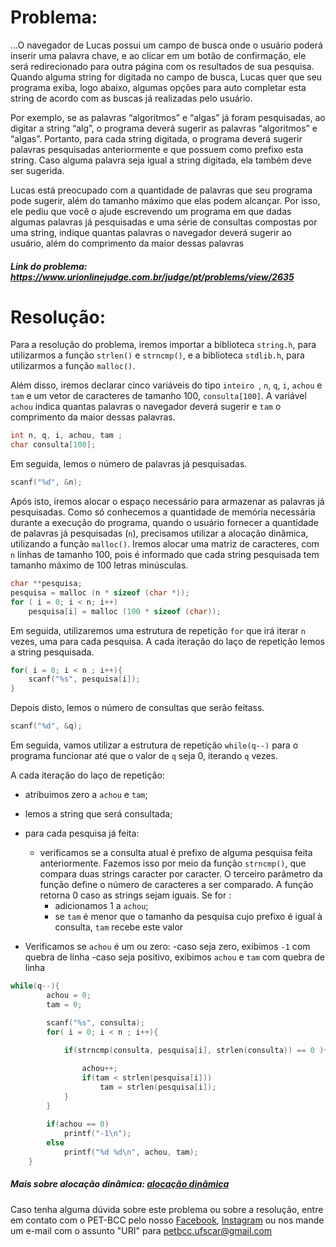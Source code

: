 # Problema:
...O navegador de Lucas possui um campo de busca onde o usuário poderá inserir uma palavra chave, e ao clicar em um botão de confirmação, ele será redirecionado para outra página com os resultados de sua pesquisa. Quando alguma string for digitada no campo de busca, Lucas quer que seu programa exiba, logo abaixo, algumas opções para auto completar esta string de acordo com as buscas já realizadas pelo usuário.

Por exemplo, se as palavras “algoritmos” e “algas” já foram pesquisadas, ao digitar a string “alg”, o programa deverá sugerir as palavras “algoritmos” e “algas”. Portanto, para cada string digitada, o programa deverá sugerir palavras pesquisadas anteriormente e que possuem como prefixo esta string. Caso alguma palavra seja igual a string digitada, ela também deve ser sugerida.

Lucas está preocupado com a quantidade de palavras que seu programa pode sugerir, além do tamanho máximo que elas podem alcançar. Por isso, ele pediu que você o ajude escrevendo um programa em que dadas algumas palavras já pesquisadas e uma série de consultas compostas por uma string, indique quantas palavras o navegador deverá sugerir ao usuário, além do comprimento da maior dessas palavras
 
 
##### Link do problema: https://www.urionlinejudge.com.br/judge/pt/problems/view/2635
 
 
# Resolução:
 
Para a resolução do problema, iremos importar a biblioteca `string.h`, para utilizarmos a função `strlen()` e `strncmp()`, e a biblioteca `stdlib.h`, para utilizarmos a função `malloc()`. 

Além disso, iremos declarar cinco variáveis do tipo `inteiro `, `n`, `q`, `i`, `achou` e `tam` e um vetor de caracteres de tamanho 100, `consulta[100]`. A variável `achou` indica quantas palavras o navegador deverá sugerir e `tam` o comprimento da maior dessas palavras.

```c
int n, q, i, achou, tam ;
char consulta[100];
```

Em seguida, lemos o número de palavras já pesquisadas.

```c
scanf("%d", &n);
```

Após isto, iremos alocar o espaço necessário para armazenar as palavras já pesquisadas. Como só conhecemos a quantidade de memória necessária durante a execução do programa, quando o usuário fornecer a quantidade de palavras já pesquisadas (`n`), precisamos utilizar a alocação dinâmica, utilizando a função `malloc()`.
Iremos alocar uma matriz de caracteres, com `n` linhas de tamanho 100, pois é informado que cada string pesquisada tem tamanho máximo de 100 letras minúsculas.
 
```c
char **pesquisa; 
pesquisa = malloc (n * sizeof (char *));
for ( i = 0; i < n; i++)
    pesquisa[i] = malloc (100 * sizeof (char));
```

Em seguida, utilizaremos uma estrutura de repetição `for` que irá iterar `n` vezes, uma para cada pesquisa. 
A cada iteração do laço de repetição lemos a string pesquisada.

```c
for( i = 0; i < n ; i++){
    scanf("%s", pesquisa[i]);
}
```

Depois disto, lemos o número de consultas que serão feitass.

```c
scanf("%d", &q);
```

Em seguida, vamos utilizar a estrutura de repetição `while(q--)` para o programa funcionar até que o valor de `q` seja 0, iterando `q` vezes.

A cada iteração do laço de repetição:
- atribuimos zero a `achou` e `tam`;
- lemos a string que será consultada;
- para cada pesquisa já feita:
    - verificamos se a consulta atual é prefixo de alguma pesquisa feita anteriormente. Fazemos isso por meio da função `strncmp()`, que compara duas strings caracter por caracter. O terceiro parâmetro da função define o número de caracteres a ser comparado. A função retorna 0 caso as strings sejam iguais. Se for :
        - adicionamos 1 a `achou`;
        - se `tam` é menor que o tamanho da pesquisa cujo prefixo é igual à consulta, `tam` recebe este valor

- Verificamos se `achou` é um ou zero:
    -caso seja zero, exibimos `-1` com quebra de linha
    -caso seja positivo, exibimos `achou` e `tam` com quebra de linha

```c
while(q--){
        achou = 0;
        tam = 0;

        scanf("%s", consulta);
        for( i = 0; i < n ; i++){
            
            if(strncmp(consulta, pesquisa[i], strlen(consulta)) == 0 ){

                achou++;
                if(tam < strlen(pesquisa[i]))
                    tam = strlen(pesquisa[i]);
            }
        }
        
        if(achou == 0)
            printf("-1\n");
        else
            printf("%d %d\n", achou, tam);
    }
```

 
##### Mais sobre alocação dinâmica: [alocação dinâmica](https://www.ime.usp.br/~pf/algoritmos/aulas/aloca.html)


Caso tenha alguma dúvida sobre este problema ou sobre a resolução, entre em contato com o PET-BCC pelo nosso
[Facebook](https://www.facebook.com/petbcc/),
[Instagram](https://www.instagram.com/petbcc.ufscar/)
ou nos mande um e-mail com o assunto "URI" para  petbcc.ufscar@gmail.com
